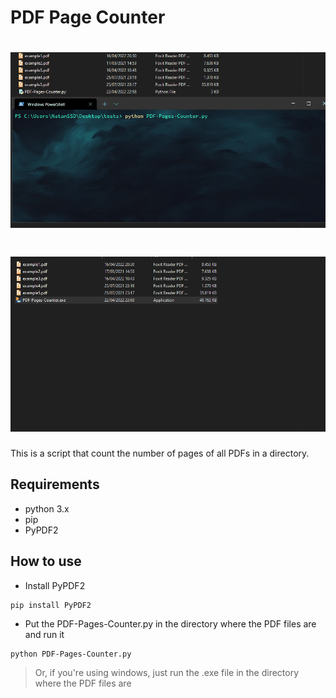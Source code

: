 # PDF Page Counter

# ![Gif--Script](https://github.com/natansantoz/PDF-Page-Counter/blob/main/Images/script.gif) 
 
# ![Gif--Executavel](https://github.com/natansantoz/PDF-Page-Counter/blob/main/Images/exe.gif) 

This is a script that count the number of pages of all PDFs in a directory.

## Requirements

  - python 3.x
  - pip
  - PyPDF2

## How to use

- Install PyPDF2

```
pip install PyPDF2
```

- Put the PDF-Pages-Counter.py in the directory where the PDF files are and run it

```
python PDF-Pages-Counter.py
```

> Or, if you're using windows, just run the .exe file in the directory where the PDF files are

